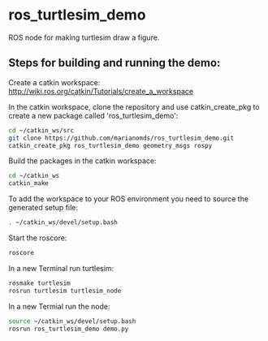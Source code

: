 # ros_turtlesim_demo
ROS node for making turtlesim draw a figure.

## Steps for building and running the demo:

Create a catkin workspace:
http://wiki.ros.org/catkin/Tutorials/create_a_workspace

In the catkin workspace, clone the repository and use catkin_create_pkg to create a new package called 'ros_turtlesim_demo':
```bash
cd ~/catkin_ws/src
git clone https://github.com/marianomds/ros_turtlesim_demo.git
catkin_create_pkg ros_turtlesim_demo geometry_msgs rospy
```

Build the packages in the catkin workspace:
```bash
cd ~/catkin_ws
catkin_make
```

To add the workspace to your ROS environment you need to source the generated setup file:
```bash
. ~/catkin_ws/devel/setup.bash
```

Start the roscore:
```bash
roscore
```

In a new Terminal run turtlesim:
```bash
rosmake turtlesim
rosrun turtlesim turtlesim_node
```

In a new Termial run the node:
```bash
source ~/catkin_ws/devel/setup.bash
rosrun ros_turtlesim_demo demo.py
```
